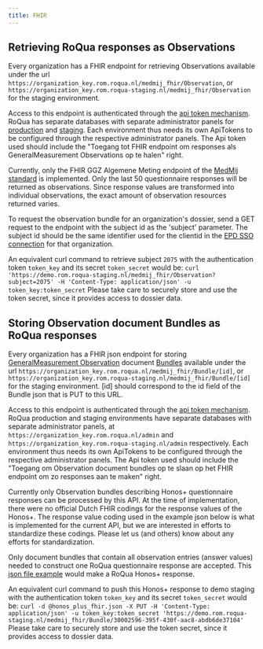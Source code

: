 ```yaml
---
title: FHIR
---
```


## Retrieving RoQua responses as Observations

Every organization has a FHIR endpoint for retrieving Observations available under the url `https://organization_key.rom.roqua.nl/medmij_fhir/Observation`, or `https://organization_key.rom.roqua-staging.nl/medmij_fhir/Observation` for the staging environment. 

Access to this endpoint is authenticated through the [api token mechanism](../overview/authentication/). RoQua has separate databases with separate administrator panels for [production](https://rom.roqua.nl/manage) and [staging](https://rom.roqua-staging.nl/manage). Each environment thus needs its own ApiTokens to be configured through the respective administrator panels. The Api token used should include the "Toegang tot FHIR endpoint om responses als GeneralMeasurement Observations op te halen" right.

Currently, only the FHIR GGZ Algemene Meting endpoint of the [MedMij standard](https://informatiestandaarden.nictiz.nl/wiki/MedMij:V2020.01/FHIR_GGZ) is implemented. Only the last 50 questionnaire responses will be returned as observations. Since response values are transformed into individual observations, the exact amount of observation resources returned varies.

To request the observation bundle for an organization's dossier, send a GET request to the endpoint with the subject id as the 'subject' parameter. The subject id should be the same identifier used for the clientid in the [EPD SSO connection](/en/developer/rom/sso/epd_v3/) for that organization.

An equivalent curl command to retrieve subject `2075` with the authentication token `token_key` and its secret `token_secret` would be: `curl 'https://demo.rom.roqua-staging.nl/medmij_fhir/Observation?subject=2075' -H 'Content-Type: application/json' -u token_key:token_secret`
Please take care to securely store and use the token secret, since it provides access to dossier data.

## Storing Observation document Bundles as RoQua responses

Every organization has a FHIR json endpoint for storing [GeneralMeasurement Observation](https://simplifier.net/NictizSTU3-Zib2017/ZIB-GeneralMeasurement/~overview) document [Bundles](https://simplifier.net/coreprofilesstu3/bundle) available under the url `https://organization_key.rom.roqua.nl/medmij_fhir/Bundle/[id]`, or `https://organization_key.rom.roqua-staging.nl/medmij_fhir/Bundle/[id]` for the staging environment. \[id\] should correspond to the id field of the Bundle json that is PUT to this URL. 

Access to this endpoint is authenticated through the [api token mechanism](../overview/authentication/). RoQua production and staging environments have separate databases with separate administrator panels, at `https://organization_key.rom.roqua.nl/admin` and `https://organization_key.rom.roqua-staging.nl/admin` respectively. Each environment thus needs its own ApiTokens to be configured through the respective administrator panels. The Api token used should include the "Toegang om Observation document bundles op te slaan op het FHIR endpoint om zo responses aan te maken" right.

Currently only Observation bundles describing Honos+ questionnaire responses can be processed by this API. At the time of implementation, there were no official Dutch FHIR codings for the response values of the Honos+. The response value coding used in the example json below is what is implemented for the current API, but we are interested in efforts to standardize these codings. Please let us (and others) know about any efforts for standardization.

Only document bundles that contain all observation entries (answer values) needed to construct one RoQua questionnaire response are accepted. This [json file example](/files/honos_plus_fhir.json) would make a RoQua Honos+ response.

An equivalent curl command to push this Honos+ response to demo staging with the authentication token `token_key` and its secret `token_secret` would be: `curl -d @honos_plus_fhir.json -X PUT -H 'Content-Type: application/json' -u token_key:token_secret 'https://demo.rom.roqua-staging.nl/medmij_fhir/Bundle/30002596-395f-430f-aac8-abdb6de37104'`
Please take care to securely store and use the token secret, since it provides access to dossier data.
